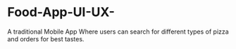 # Food-App-UI-UX-
A traditional Mobile App Where users can search for different types of pizza and orders for best tastes. 
